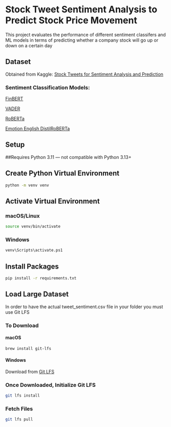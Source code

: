 # Stock Tweet Sentiment Analysis to Predict Stock Price Movement
This project evaluates the performance of different sentiment classifers and ML models in terms of predicting whether a company stock will go up or down on a certain day

## Dataset

Obtained from Kaggle: [Stock Tweets for Sentiment Analysis and Prediction](https://www.kaggle.com/datasets/equinxx/stock-tweets-for-sentiment-analysis-and-prediction)

### Sentiment Classification Models:

[FinBERT](https://huggingface.co/ProsusAI/finbert)

[VADER](https://github.com/cjhutto/vaderSentiment)

[RoBERTa](https://huggingface.co/cardiffnlp/twitter-roberta-base-sentiment-latest)

[Emotion English DistilRoBERTa](https://huggingface.co/j-hartmann/emotion-english-distilroberta-base)

## Setup

##Requires Python 3.11 — not compatible with Python 3.13+

## Create Python Virtual Environment

```bash
python -m venv venv
```

## Activate Virtual Environment

### macOS/Linux

```bash
source venv/bin/activate
```

### Windows

```bash
venv\Scripts\activate.ps1
```

## Install Packages

```bash
pip install -r requirements.txt
```

## Load Large Dataset

In order to have the actual tweet_sentiment.csv file in your folder you must use Git LFS

### To Download

#### macOS

```bash
brew install git-lfs
```

#### Windows

Download from [Git LFS](https://git-lfs.com/)

### Once Downloaded, Initialize Git LFS

```bash
git lfs install
```

### Fetch Files

```bash
git lfs pull
```
